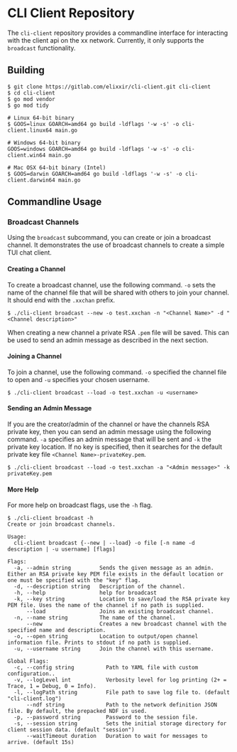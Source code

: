 # CLI Client Repository

The `cli-client` repository provides a commandline interface for interacting
with the client api on the xx network. Currently, it only supports the
`broadcast` functionality.

## Building

```shell
$ git clone https://gitlab.com/elixxir/cli-client.git cli-client
$ cd cli-client
$ go mod vendor
$ go mod tidy

# Linux 64-bit binary
$ GOOS=linux GOARCH=amd64 go build -ldflags '-w -s' -o cli-client.linux64 main.go

# Windows 64-bit binary
GOOS=windows GOARCH=amd64 go build -ldflags '-w -s' -o cli-client.win64 main.go

# Mac OSX 64-bit binary (Intel)
$ GOOS=darwin GOARCH=amd64 go build -ldflags '-w -s' -o cli-client.darwin64 main.go
```

## Commandline Usage

### Broadcast Channels

Using the `broadcast` subcommand, you can create or join a broadcast channel. It
demonstrates the use of broadcast channels to create a simple TUI chat client.

#### Creating a Channel

To create a broadcast channel, use the following command. `-o` sets the name of
the channel file that will be shared with others to join your channel. It should
end with the `.xxchan` prefix.

```shell
$ ./cli-client broadcast --new -o test.xxchan -n "<Channel Name>" -d "<Channel description>"
```

When creating a new channel a private RSA `.pem` file will be saved. This can be
used to send an admin message as described in the next section.

#### Joining a Channel

To join a channel, use the following command. `-o` specified the channel file to
open and `-u` specifies your chosen username.

```shell
$ ./cli-client broadcast --load -o test.xxchan -u <username> 
```

#### Sending an Admin Message

If you are the creator/admin of the channel or have the channels RSA private
key, then you can send an admin message using the following command. `-a`
specifies an admin message that will be sent and `-k` the private key location.
If no key is specified, then it searches for the default private key file
`<Channel Name>-privateKey.pem`.

```shell
$ ./cli-client broadcast --load -o test.xxchan -a "<Admin message>" -k privateKey.pem
```

#### More Help

For more help on broadcast flags, use the `-h` flag.

```shell
$ ./cli-client broadcast -h
Create or join broadcast channels.

Usage:
  cli-client broadcast {--new | --load} -o file [-n name -d description | -u username] [flags]

Flags:
  -a, --admin string         Sends the given message as an admin. Either an RSA private key PEM file exists in the default location or one must be specified with the "key" flag.
  -d, --description string   Description of the channel.
  -h, --help                 help for broadcast
  -k, --key string           Location to save/load the RSA private key PEM file. Uses the name of the channel if no path is supplied.
      --load                 Joins an existing broadcast channel.
  -n, --name string          The name of the channel.
      --new                  Creates a new broadcast channel with the specified name and description.
  -o, --open string          Location to output/open channel information file. Prints to stdout if no path is supplied.
  -u, --username string      Join the channel with this username.

Global Flags:
  -c, --config string          Path to YAML file with custom configuration..
  -v, --logLevel int           Verbosity level for log printing (2+ = Trace, 1 = Debug, 0 = Info).
  -l, --logPath string         File path to save log file to. (default "cli-client.log")
      --ndf string             Path to the network definition JSON file. By default, the prepacked NDF is used.
  -p, --password string        Password to the session file.
  -s, --session string         Sets the initial storage directory for client session data. (default "session")
      --waitTimeout duration   Duration to wait for messages to arrive. (default 15s)
```